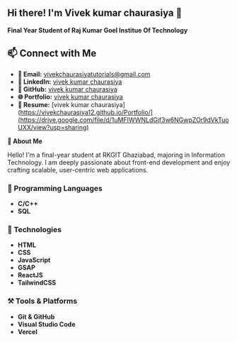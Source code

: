 ## Hi there! I'm Vivek kumar chaurasiya 👋
**Final Year Student of Raj Kumar Goel Institue Of Technology**

## 📫 Connect with Me

- **📧 Email:** [vivekchaurasiyatutorials@gmail.com](mailto:vivekchaurasiyatutorials@gmail.com)
- **🔗 LinkedIn:** [vivek kumar chaurasiya](https://www.linkedin.com/in/vivekkumarchaurasiya12/)
- **💼 GitHub:** [vivek kumar chaurasiya](https://github.com/vivekchaurasiya12)
- **🌐 Portfolio:**  [vivek kumar chaurasiya](https://vivekchaurasiya12.github.io/Portfolio/)
- **💼 Resume:**  [vivek kumar chaurasiya](https://vivekchaurasiya12.github.io/Portfolio/](https://drive.google.com/file/d/1uMFIWWNLdGjf3w6NGwpZOr9dVkTuoUXX/view?usp=sharing)

**🌟 About Me**

Hello! I'm a final-year student at RKGIT Ghaziabad, majoring in Information Technology. I am deeply passionate about front-end development and enjoy crafting scalable, user-centric web applications.

### 🎯 Programming Languages

* **C/C++**
* **SQL**

### 🚀 Technologies

* **HTML**
* **CSS**
* **JavaScript**
* **GSAP**
* **ReactJS**
* **TailwindCSS**
  
### ⚒️ Tools & Platforms

* **Git & GitHub**
* **Visual Studio Code**
* **Vercel**

